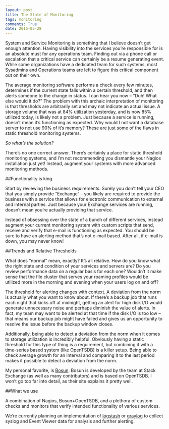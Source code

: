 ```yaml
---
layout: post
title: The State of Monitoring
tags: monitoring
comments: True
date: 2015-05-28
---
```


System and Service Monitoring is something that I believe doesn’t get enough attention. Having visibility into the services you’re responsible for is an absolute must for any operations team. Finding out via a phone call or escalation that a critical service can certainly be a resume generating event. While some organizations have a dedicated team for such systems, most Sysadmins and Operations teams are left to figure this critical component out on their own.

The average monitoring software performs a check every few minutes, determines if the current state falls within a certain threshold, and then alerts someone to the change in status. I can hear you now – “Duh! What else would it do?” The problem with this archaic interpretation of monitoring is that thresholds are arbitrarily set and may not indicate an actual issue. A storage volume that was at 84% utilization yesterday, and is now 85% utilized today, is likely not a problem. Just because a service is running, doesn’t mean it’s functioning as expected. Why would I not want a database server to not use 90% of it’s memory? These are just some of the flaws in static threshold monitoring systems.


_So what’s the solution?_

There’s no one correct answer. There’s certainly a place for static threshold monitoring systems, and I’m not recommending you dismantle your Nagios installation just yet! Instead, augment your systems with more advanced monitoring methods.

##Functionality is king.

Start by reviewing the business requirements. Surely you don’t tell your CEO that you simply provide “Exchange” – you likely are required to provide the business with a service that allows for electronic communication to external and internal parties. Just because your Exchange services are running, doesn’t mean you’re actually providing that service.

Instead of obsessing over the state of a bunch of different services, instead augment your current monitoring system with custom scripts that send, receive and verify that e-mail is functioning as expected. You should be sure to have an alerting method that’s not e-mail based. After all, if e-mail is down, you may never know!

##Trends and Relative Thresholds

What does “normal” mean, exactly? It’s all relative. How do you know what the right state and condition of your services and servers are? Do you review performance data on a regular basis for each one? Wouldn’t it make sense that the file cluster that serves your roaming profiles  would be utilized more in the morning and evening when your users log on and off?

The threshold for alerting changes with context. A deviation from the norm is actually what you want to know about. If there’s a backup job that runs each night that kicks off at midnight, getting an alert for high disk I/O would generate unnecessary noise and perhaps diminish the value of alerts. In fact, my team may want to be alerted at that time if the disk I/O is too low – that means our backup job might have failed and gives us an opportunity to resolve the issue before the backup window closes.

Additionally, being able to detect a deviation from the norm when it comes to storage utilization is incredibly helpful. Obviously having a static threshold for this type of thing is a requirement, but combining it with a time-series based system (like OpenTSDB) is a killer setup. Being able to check average growth for an interval and comparing it to the last period makes it possible to detect a deviation from the norm.

My personal favorite, is [Bosun](http://bosun.org). Bosun is developed by the team at Stack Exchange (as well as many contributors) and is based on OpenTSDB. I won’t go too far into detail, as their site explains it pretty well.

##What we use

A combination of Nagios, Bosun+OpenTSDB, and a plethora of custom checks and monitors that verify intended functionality of various services.

We’re currently planning an implementation of [logstash](https://www.elastic.co/products/logstash) or [graylog](https://www.graylog.org/) to collect syslog and Event Viewer data for analysis and further alerting.


